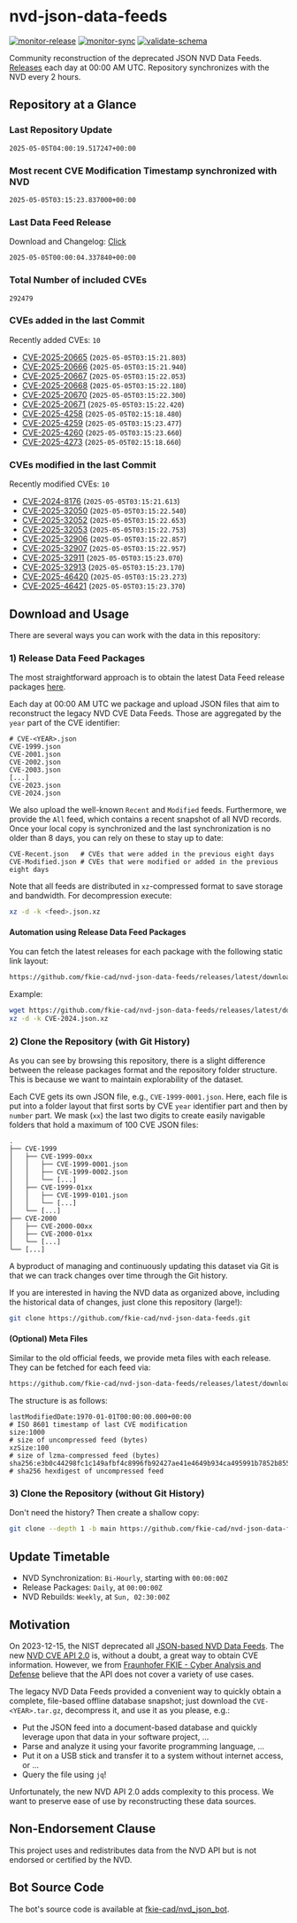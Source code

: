 # nvd-json-data-feeds

[![monitor-release](https://github.com/fkie-cad/nvd-json-data-feeds/actions/workflows/monitor_release.yml/badge.svg)](https://github.com/fkie-cad/nvd-json-data-feeds/actions/workflows/monitor_release.yml)
[![monitor-sync](https://github.com/fkie-cad/nvd-json-data-feeds/actions/workflows/monitor_sync.yml/badge.svg)](https://github.com/fkie-cad/nvd-json-data-feeds/actions/workflows/monitor_sync.yml)
[![validate-schema](https://github.com/fkie-cad/nvd-json-data-feeds/actions/workflows/validate_schema.yml/badge.svg)](https://github.com/fkie-cad/nvd-json-data-feeds/actions/workflows/validate_schema.yml)

Community reconstruction of the deprecated JSON NVD Data Feeds.
[Releases](https://github.com/fkie-cad/nvd-json-data-feeds/releases/latest) each day at 00:00 AM UTC.
Repository synchronizes with the NVD every 2 hours.

## Repository at a Glance

### Last Repository Update

```plain
2025-05-05T04:00:19.517247+00:00
```

### Most recent CVE Modification Timestamp synchronized with NVD

```plain
2025-05-05T03:15:23.837000+00:00
```

### Last Data Feed Release

Download and Changelog: [Click](https://github.com/fkie-cad/nvd-json-data-feeds/releases/latest)

```plain
2025-05-05T00:00:04.337840+00:00
```

### Total Number of included CVEs

```plain
292479
```

### CVEs added in the last Commit

Recently added CVEs: `10`

- [CVE-2025-20665](CVE-2025/CVE-2025-206xx/CVE-2025-20665.json) (`2025-05-05T03:15:21.803`)
- [CVE-2025-20666](CVE-2025/CVE-2025-206xx/CVE-2025-20666.json) (`2025-05-05T03:15:21.940`)
- [CVE-2025-20667](CVE-2025/CVE-2025-206xx/CVE-2025-20667.json) (`2025-05-05T03:15:22.053`)
- [CVE-2025-20668](CVE-2025/CVE-2025-206xx/CVE-2025-20668.json) (`2025-05-05T03:15:22.180`)
- [CVE-2025-20670](CVE-2025/CVE-2025-206xx/CVE-2025-20670.json) (`2025-05-05T03:15:22.300`)
- [CVE-2025-20671](CVE-2025/CVE-2025-206xx/CVE-2025-20671.json) (`2025-05-05T03:15:22.420`)
- [CVE-2025-4258](CVE-2025/CVE-2025-42xx/CVE-2025-4258.json) (`2025-05-05T02:15:18.480`)
- [CVE-2025-4259](CVE-2025/CVE-2025-42xx/CVE-2025-4259.json) (`2025-05-05T03:15:23.477`)
- [CVE-2025-4260](CVE-2025/CVE-2025-42xx/CVE-2025-4260.json) (`2025-05-05T03:15:23.660`)
- [CVE-2025-4273](CVE-2025/CVE-2025-42xx/CVE-2025-4273.json) (`2025-05-05T02:15:18.660`)


### CVEs modified in the last Commit

Recently modified CVEs: `10`

- [CVE-2024-8176](CVE-2024/CVE-2024-81xx/CVE-2024-8176.json) (`2025-05-05T03:15:21.613`)
- [CVE-2025-32050](CVE-2025/CVE-2025-320xx/CVE-2025-32050.json) (`2025-05-05T03:15:22.540`)
- [CVE-2025-32052](CVE-2025/CVE-2025-320xx/CVE-2025-32052.json) (`2025-05-05T03:15:22.653`)
- [CVE-2025-32053](CVE-2025/CVE-2025-320xx/CVE-2025-32053.json) (`2025-05-05T03:15:22.753`)
- [CVE-2025-32906](CVE-2025/CVE-2025-329xx/CVE-2025-32906.json) (`2025-05-05T03:15:22.857`)
- [CVE-2025-32907](CVE-2025/CVE-2025-329xx/CVE-2025-32907.json) (`2025-05-05T03:15:22.957`)
- [CVE-2025-32911](CVE-2025/CVE-2025-329xx/CVE-2025-32911.json) (`2025-05-05T03:15:23.070`)
- [CVE-2025-32913](CVE-2025/CVE-2025-329xx/CVE-2025-32913.json) (`2025-05-05T03:15:23.170`)
- [CVE-2025-46420](CVE-2025/CVE-2025-464xx/CVE-2025-46420.json) (`2025-05-05T03:15:23.273`)
- [CVE-2025-46421](CVE-2025/CVE-2025-464xx/CVE-2025-46421.json) (`2025-05-05T03:15:23.370`)


## Download and Usage

There are several ways you can work with the data in this repository:

### 1) Release Data Feed Packages

The most straightforward approach is to obtain the latest Data Feed release packages [here](https://github.com/fkie-cad/nvd-json-data-feeds/releases/latest).

Each day at 00:00 AM UTC we package and upload JSON files that aim to reconstruct the legacy NVD CVE Data Feeds.
Those are aggregated by the `year` part of the CVE identifier:

```
# CVE-<YEAR>.json
CVE-1999.json
CVE-2001.json
CVE-2002.json
CVE-2003.json
[...]
CVE-2023.json
CVE-2024.json
```

We also upload the well-known `Recent` and `Modified` feeds.
Furthermore, we provide the `All` feed, which contains a recent snapshot of all NVD records.
Once your local copy is synchronized and the last synchronization is no older than 8 days, you can rely on these to stay up to date:

```plain
CVE-Recent.json   # CVEs that were added in the previous eight days
CVE-Modified.json # CVEs that were modified or added in the previous eight days
```

Note that all feeds are distributed in `xz`-compressed format to save storage and bandwidth.
For decompression execute:

```sh
xz -d -k <feed>.json.xz
```

#### Automation using Release Data Feed Packages

You can fetch the latest releases for each package with the following static link layout:

```sh
https://github.com/fkie-cad/nvd-json-data-feeds/releases/latest/download/CVE-<YEAR>.json.xz
```

Example:

```sh
wget https://github.com/fkie-cad/nvd-json-data-feeds/releases/latest/download/CVE-2024.json.xz
xz -d -k CVE-2024.json.xz
```

### 2) Clone the Repository (with Git History)

As you can see by browsing this repository, there is a slight difference between the release packages format and the repository folder structure.
This is because we want to maintain explorability of the dataset.

Each CVE gets its own JSON file, e.g., `CVE-1999-0001.json`.
Here, each file is put into a folder layout that first sorts by CVE `year` identifier part and then by `number` part.
We mask (`xx`) the last two digits to create easily navigable folders that hold a maximum of 100 CVE JSON files:

```plain
.
├── CVE-1999
│   ├── CVE-1999-00xx
│   │   ├── CVE-1999-0001.json
│   │   ├── CVE-1999-0002.json
│   │   └── [...]
│   ├── CVE-1999-01xx
│   │   ├── CVE-1999-0101.json
│   │   └── [...]
│   └── [...]
├── CVE-2000
│   ├── CVE-2000-00xx
│   ├── CVE-2000-01xx
│   └── [...]
└── [...]
```

A byproduct of managing and continuously updating this dataset via Git is that we can track changes over time through the Git history.

If you are interested in having the NVD data as organized above, including the historical data of changes, just clone this repository (large!):

```sh
git clone https://github.com/fkie-cad/nvd-json-data-feeds.git
```

#### (Optional) Meta Files

Similar to the old official feeds, we provide meta files with each release. They can be fetched for each feed via:

```sh
https://github.com/fkie-cad/nvd-json-data-feeds/releases/latest/download/CVE-<YEAR>.meta
```

The structure is as follows:

```plain
lastModifiedDate:1970-01-01T00:00:00.000+00:00                          # ISO 8601 timestamp of last CVE modification
size:1000                                                               # size of uncompressed feed (bytes)
xzSize:100                                                              # size of lzma-compressed feed (bytes)
sha256:e3b0c44298fc1c149afbf4c8996fb92427ae41e4649b934ca495991b7852b855 # sha256 hexdigest of uncompressed feed
```

### 3) Clone the Repository (without Git History)

Don't need the history? Then create a shallow copy:

```sh
git clone --depth 1 -b main https://github.com/fkie-cad/nvd-json-data-feeds.git
```


## Update Timetable

* NVD Synchronization: `Bi-Hourly`, starting with `00:00:00Z`
* Release Packages: `Daily`, at `00:00:00Z`
* NVD Rebuilds: `Weekly`, at `Sun, 02:30:00Z`


## Motivation

On 2023-12-15, the NIST deprecated all [JSON-based NVD Data Feeds](https://nvd.nist.gov/vuln/data-feeds#divRetirementBanner-1).
The new [NVD CVE API 2.0](https://nvd.nist.gov/developers/vulnerabilities) is, without a doubt, a great way to obtain CVE information.
However, we from [Fraunhofer FKIE - Cyber Analysis and Defense](https://www.fkie.fraunhofer.de/en/departments/cad.html) believe that the API does not cover a variety of use cases.

The legacy NVD Data Feeds provided a convenient way to quickly obtain a complete, file-based offline database snapshot; just download the `CVE-<YEAR>.tar.gz`, decompress it, and use it as you please, e.g.:

- Put the JSON feed into a document-based database and quickly leverage upon that data in your software project, ...
- Parse and analyze it using your favorite programming language, ...
- Put it on a USB stick and transfer it to a system without internet access, or ...
- Query the file using `jq`!

Unfortunately, the new NVD API 2.0 adds complexity to this process.
We want to preserve ease of use by reconstructing these data sources.

## Non-Endorsement Clause

This project uses and redistributes data from the NVD API but is not endorsed or certified by the NVD.

## Bot Source Code

The bot's source code is available at [fkie-cad/nvd\_json\_bot](https://github.com/fkie-cad/nvd_json_bot).